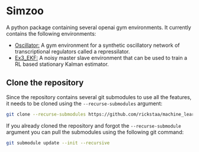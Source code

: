 # Simzoo

A python package containing several openai gym environments. It currently contains the
following environments:

-   [Oscillator:](https://github.com/rickstaa/oscillator/tree/master) A gym environment for a synthetic oscillatory network of transcriptional regulators called a repressilator.
-   [Ex3_EKF:](https://github.com/rickstaa/ex3_ekf) A noisy master slave environment that can be used to train a RL based stationary Kalman estimator.

## Clone the repository

Since the repository contains several git submodules to use all the features, it needs
to be cloned using the `--recurse-submodules` argument:

```bash
git clone --recurse-submodules https://github.com/rickstaa/machine_learning_control.git
```

If you already cloned the repository and forgot the `--recurse-submodule` argument you
can pull the submodules using the following git command:

```bash
git submodule update --init --recursive
```

